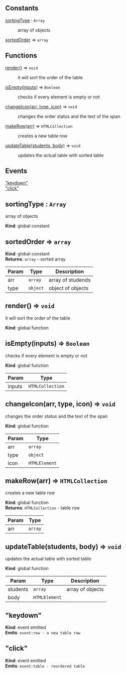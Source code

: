 ## Constants

<dl>
<dt><a href="#sortingType">sortingType</a> : <code>Array</code></dt>
<dd><p>array of objects</p>
</dd>
<dt><a href="#sortedOrder">sortedOrder</a> ⇒ <code>array</code></dt>
<dd></dd>
</dl>

## Functions

<dl>
<dt><a href="#render">render()</a> ⇒ <code>void</code></dt>
<dd><p>it will sort the order of the table</p>
</dd>
<dt><a href="#isEmpty">isEmpty(inputs)</a> ⇒ <code>Boolean</code></dt>
<dd><p>checks if every element is empty or not</p>
</dd>
<dt><a href="#changeIcon">changeIcon(arr, type, icon)</a> ⇒ <code>void</code></dt>
<dd><p>changes the order status and the text of the span</p>
</dd>
<dt><a href="#makeRow">makeRow(arr)</a> ⇒ <code>HTMLCollection</code></dt>
<dd><p>creates a new table row</p>
</dd>
<dt><a href="#updateTable">updateTable(students, body)</a> ⇒ <code>void</code></dt>
<dd><p>updates the actual table with sorted table</p>
</dd>
</dl>

## Events

<dl>
<dt><a href="#event_keydown">"keydown"</a></dt>
<dd></dd>
<dt><a href="#event_click">"click"</a></dt>
<dd></dd>
</dl>

<a name="sortingType"></a>

## sortingType : <code>Array</code>
array of objects

**Kind**: global constant  
<a name="sortedOrder"></a>

## sortedOrder ⇒ <code>array</code>
**Kind**: global constant  
**Returns**: <code>array</code> - sorted array  

| Param | Type | Description |
| --- | --- | --- |
| arr | <code>array</code> | array of studends |
| type | <code>object</code> | object of objects |

<a name="render"></a>

## render() ⇒ <code>void</code>
it will sort the order of the table

**Kind**: global function  
<a name="isEmpty"></a>

## isEmpty(inputs) ⇒ <code>Boolean</code>
checks if every element is empty or not

**Kind**: global function  

| Param | Type |
| --- | --- |
| inputs | <code>HTMLCollection</code> | 

<a name="changeIcon"></a>

## changeIcon(arr, type, icon) ⇒ <code>void</code>
changes the order status and the text of the span

**Kind**: global function  

| Param | Type |
| --- | --- |
| arr | <code>array</code> | 
| type | <code>object</code> | 
| icon | <code>HTMLElement</code> | 

<a name="makeRow"></a>

## makeRow(arr) ⇒ <code>HTMLCollection</code>
creates a new table row

**Kind**: global function  
**Returns**: <code>HTMLCollection</code> - table row  

| Param | Type |
| --- | --- |
| arr | <code>array</code> | 

<a name="updateTable"></a>

## updateTable(students, body) ⇒ <code>void</code>
updates the actual table with sorted table

**Kind**: global function  

| Param | Type | Description |
| --- | --- | --- |
| students | <code>array</code> | array of objects |
| body | <code>HTMLElement</code> |  |

<a name="event_keydown"></a>

## "keydown"
**Kind**: event emitted  
**Emits**: <code>event:row - a new table row</code>  
<a name="event_click"></a>

## "click"
**Kind**: event emitted  
**Emits**: <code>event:table - reordered table</code>  
